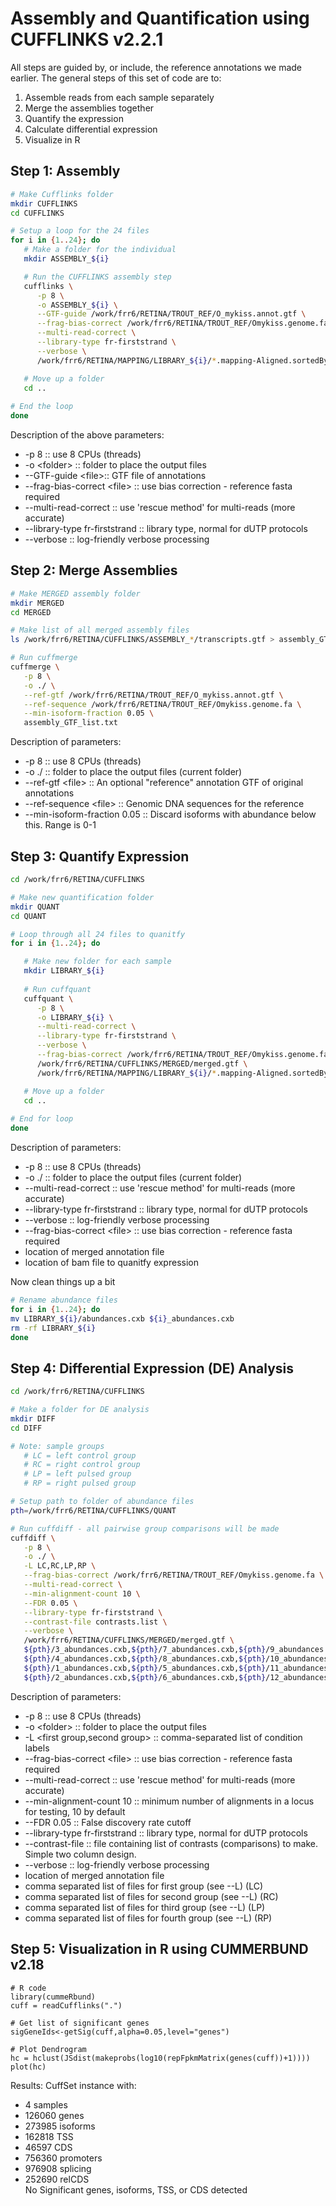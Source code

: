 # Assembly and Quantification using CUFFLINKS v2.2.1
All steps are guided by, or include, the reference annotations we made earlier. The general steps of this set of code are to:
1. Assemble reads from each sample separately
2. Merge the assemblies together
3. Quantify the expression
4. Calculate differential expression
5. Visualize in R

## Step 1:  Assembly
```bash
# Make Cufflinks folder
mkdir CUFFLINKS
cd CUFFLINKS

# Setup a loop for the 24 files
for i in {1..24}; do
   # Make a folder for the individual
   mkdir ASSEMBLY_${i}

   # Run the CUFFLINKS assembly step
   cufflinks \
      -p 8 \
      -o ASSEMBLY_${i} \
      --GTF-guide /work/frr6/RETINA/TROUT_REF/O_mykiss.annot.gtf \
      --frag-bias-correct /work/frr6/RETINA/TROUT_REF/Omykiss.genome.fa \
      --multi-read-correct \
      --library-type fr-firststrand \
      --verbose \
      /work/frr6/RETINA/MAPPING/LIBRARY_${i}/*.mapping-Aligned.sortedByCoord.out.bam

   # Move up a folder
   cd ..
   
# End the loop
done
```
Description of the above parameters:
- -p 8 :: use 8 CPUs (threads)
- -o \<folder\> :: folder to place the output files
- --GTF-guide \<file\>:: GTF file of annotations
- --frag-bias-correct \<file\> :: use bias correction - reference fasta required
- --multi-read-correct :: use 'rescue method' for multi-reads (more accurate)
- --library-type fr-firststrand :: library type, normal for dUTP protocols
- --verbose :: log-friendly verbose processing

## Step 2: Merge Assemblies
```bash
# Make MERGED assembly folder
mkdir MERGED
cd MERGED

# Make list of all merged assembly files
ls /work/frr6/RETINA/CUFFLINKS/ASSEMBLY_*/transcripts.gtf > assembly_GTF_list.txt

# Run cuffmerge
cuffmerge \
   -p 8 \
   -o ./ \
   --ref-gtf /work/frr6/RETINA/TROUT_REF/O_mykiss.annot.gtf \
   --ref-sequence /work/frr6/RETINA/TROUT_REF/Omykiss.genome.fa \
   --min-isoform-fraction 0.05 \
   assembly_GTF_list.txt
```
Description of parameters:
- -p 8 :: use 8 CPUs (threads)
- -o ./ :: folder to place the output files (current folder)
- --ref-gtf \<file\> :: An optional "reference" annotation GTF of original annotations
- --ref-sequence \<file\> :: Genomic DNA sequences for the reference
- --min-isoform-fraction 0.05 :: Discard isoforms with abundance below this.  Range is 0-1

## Step 3: Quantify Expression
```bash
cd /work/frr6/RETINA/CUFFLINKS

# Make new quantification folder
mkdir QUANT
cd QUANT

# Loop through all 24 files to quanitfy
for i in {1..24}; do

   # Make new folder for each sample
   mkdir LIBRARY_${i}
 
   # Run cuffquant
   cuffquant \
      -p 8 \
      -o LIBRARY_${i} \
      --multi-read-correct \
      --library-type fr-firststrand \
      --verbose \
      --frag-bias-correct /work/frr6/RETINA/TROUT_REF/Omykiss.genome.fa \
      /work/frr6/RETINA/CUFFLINKS/MERGED/merged.gtf \
      /work/frr6/RETINA/MAPPING/LIBRARY_${i}/*.mapping-Aligned.sortedByCoord.out.bam

   # Move up a folder
   cd ..
   
# End for loop
done
```
Description of parameters:
- -p 8 :: use 8 CPUs (threads)
- -o ./ :: folder to place the output files (current folder)
- --multi-read-correct :: use 'rescue method' for multi-reads (more accurate)
- --library-type fr-firststrand :: library type, normal for dUTP protocols
- --verbose :: log-friendly verbose processing
- --frag-bias-correct \<file\> :: use bias correction - reference fasta required
- location of merged annotation file
- location of bam file to quanitfy expression

Now clean things up a bit
```bash
# Rename abundance files
for i in {1..24}; do
mv LIBRARY_${i}/abundances.cxb ${i}_abundances.cxb
rm -rf LIBRARY_${i}
done
```
## Step 4:  Differential Expression (DE) Analysis
```bash
cd /work/frr6/RETINA/CUFFLINKS

# Make a folder for DE analysis
mkdir DIFF
cd DIFF

# Note: sample groups
   # LC = left control group
   # RC = right control group
   # LP = left pulsed group
   # RP = right pulsed group

# Setup path to folder of abundance files
pth=/work/frr6/RETINA/CUFFLINKS/QUANT

# Run cuffdiff - all pairwise group comparisons will be made
cuffdiff \
   -p 8 \
   -o ./ \
   -L LC,RC,LP,RP \
   --frag-bias-correct /work/frr6/RETINA/TROUT_REF/Omykiss.genome.fa \
   --multi-read-correct \
   --min-alignment-count 10 \
   --FDR 0.05 \
   --library-type fr-firststrand \
   --contrast-file contrasts.list \
   --verbose \
   /work/frr6/RETINA/CUFFLINKS/MERGED/merged.gtf \
   ${pth}/3_abundances.cxb,${pth}/7_abundances.cxb,${pth}/9_abundances.cxb,${pth}/17_abundances.cxb,${pth}/19_abundances.cxb,${pth}/21_abundances.cxb \
   ${pth}/4_abundances.cxb,${pth}/8_abundances.cxb,${pth}/10_abundances.cxb,${pth}/18_abundances.cxb,${pth}/20_abundances.cxb,${pth}/22_abundances.cxb \
   ${pth}/1_abundances.cxb,${pth}/5_abundances.cxb,${pth}/11_abundances.cxb,${pth}/13_abundances.cxb,${pth}/15_abundances.cxb,${pth}/23_abundances.cxb \
   ${pth}/2_abundances.cxb,${pth}/6_abundances.cxb,${pth}/12_abundances.cxb,${pth}/14_abundances.cxb,${pth}/16_abundances.cxb,${pth}/24_abundances.cxb
```
Description of parameters:
- -p 8 :: use 8 CPUs (threads)
- -o \<folder\> :: folder to place the output files
- -L \<first group,second group\> :: comma-separated list of condition labels 
- --frag-bias-correct \<file\> :: use bias correction - reference fasta required
- --multi-read-correct :: use 'rescue method' for multi-reads (more accurate)
- --min-alignment-count 10 :: minimum number of alignments in a locus for testing, 10 by default
- --FDR 0.05 :: False discovery rate cutoff
- --library-type fr-firststrand :: library type, normal for dUTP protocols
- --contrast-file :: file containing list of contrasts (comparisons) to make.  Simple two column design.
- --verbose :: log-friendly verbose processing
- location of merged annotation file
- comma separated list of files for first group (see --L) (LC)
- comma separated list of files for second group (see --L) (RC)
- comma separated list of files for third group (see --L) (LP)
- comma separated list of files for fourth group (see --L) (RP)

## Step 5: Visualization in R using CUMMERBUND v2.18
```
# R code
library(cummeRbund)
cuff = readCufflinks(".")

# Get list of significant genes
sigGeneIds<-getSig(cuff,alpha=0.05,level="genes")

# Plot Dendrogram
hc = hclust(JSdist(makeprobs(log10(repFpkmMatrix(genes(cuff))+1))))
plot(hc)
```
Results:
CuffSet instance with: 
- 4 samples  
- 126060 genes  
- 273985 isoforms  
- 162818 TSS  
- 46597 CDS  
- 756360 promoters  
- 976908 splicing  
- 252690 relCDS  
No Significant genes, isoforms, TSS, or CDS detected  





